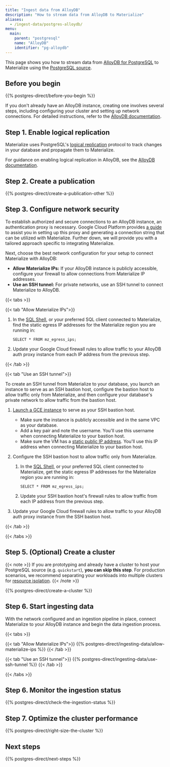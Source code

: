 ```yaml
---
title: "Ingest data from AlloyDB"
description: "How to stream data from AlloyDB to Materialize"
aliases:
  - /ingest-data/postgres-alloydb/
menu:
  main:
    parent: "postgresql"
    name: "AlloyDB"
    identifier: "pg-alloydb"
---
```


This page shows you how to stream data from [AlloyDB for PostgreSQL](https://cloud.google.com/alloydb)
to Materialize using the [PostgreSQL source](/sql/create-source/postgres/).

## Before you begin

{{% postgres-direct/before-you-begin %}}

If you don't already have an AlloyDB instance, creating one involves several
steps, including configuring your cluster and setting up network connections.
For detailed instructions, refer to the [AlloyDB documentation](https://cloud.google.com/alloydb/docs).

## Step 1. Enable logical replication

Materialize uses PostgreSQL's [logical replication](https://www.postgresql.org/docs/current/logical-replication.html)
protocol to track changes in your database and propagate them to Materialize.

For guidance on enabling logical replication in AlloyDB, see the
[AlloyDB documentation](https://cloud.google.com/datastream/docs/configure-your-source-postgresql-database#configure_alloydb_for_replication).

## Step 2. Create a publication

{{% postgres-direct/create-a-publication-other %}}

## Step 3. Configure network security

To establish authorized and secure connections to an AlloyDB instance, an
authentication proxy is necessary. Google Cloud Platform provides [a guide](https://cloud.google.com/alloydb/docs/auth-proxy/connect)
to assist you in setting up this proxy and generating a connection string that
can be utilized with Materialize. Further down, we will provide you with a
tailored approach specific to integrating Materialize.

Next, choose the best network configuration for your setup to connect
Materialize with AlloyDB:

- **Allow Materialize IPs:** If your AlloyDB instance is publicly accessible,
    configure your firewall to allow connections from Materialize IP
    addresses.
- **Use an SSH tunnel:** For private networks, use an SSH tunnel to connect
    Materialize to AlloyDB.

{{< tabs >}}

{{< tab "Allow Materialize IPs">}}

1. In the [SQL Shell](https://console.materialize.com/), or your preferred SQL
   client connected to Materialize, find the static egress IP addresses for the
   Materialize region you are running in:

    ```mzsql
    SELECT * FROM mz_egress_ips;
    ```

1. Update your Google Cloud firewall rules to allow traffic to your AlloyDB auth
   proxy instance from each IP address from the previous step.

{{< /tab >}}

{{< tab "Use an SSH tunnel">}}

To create an SSH tunnel from Materialize to your database, you launch an
instance to serve as an SSH bastion host, configure the bastion host to allow
traffic only from Materialize, and then configure your database's private
network to allow traffic from the bastion host.

1. [Launch a GCE instance](https://cloud.google.com/compute/docs/instances/create-start-instance) to
    serve as your SSH bastion host.

    - Make sure the instance is publicly accessible and in the same VPC as your
      database.
    - Add a key pair and note the username. You'll use this username when
      connecting Materialize to your bastion host.
    - Make sure the VM has a [static public IP address](https://cloud.google.com/compute/docs/ip-addresses/reserve-static-external-ip-address).
      You'll use this IP address when connecting Materialize to your bastion
      host.

1. Configure the SSH bastion host to allow traffic only from Materialize.

    1. In the [SQL Shell](https://console.materialize.com/), or your preferred
       SQL client connected to Materialize, get the static egress IP addresses for
       the Materialize region you are running in:

       ```mzsql
       SELECT * FROM mz_egress_ips;
       ```

    1. Update your SSH bastion host's firewall rules to allow traffic from each
       IP address from the previous step.

1. Update your Google Cloud firewall rules to allow traffic to your AlloyDB auth
   proxy instance from the SSH bastion host.

{{< /tab >}}

{{< /tabs >}}

## Step 5. (Optional) Create a cluster

{{< note >}}
If you are prototyping and already have a cluster to host your PostgreSQL
source (e.g. `quickstart`), **you can skip this step**. For production
scenarios, we recommend separating your workloads into multiple clusters for
[resource isolation](https://materialize.com/docs/sql/create-cluster/#resource-isolation).
{{< /note >}}

{{% postgres-direct/create-a-cluster %}}

## Step 6. Start ingesting data

With the network configured and an ingestion pipeline in place, connect
Materialize to your AlloyDB instance and begin the data ingestion process.

{{< tabs >}}

{{< tab "Allow Materialize IPs">}}
{{% postgres-direct/ingesting-data/allow-materialize-ips %}}
{{< /tab >}}

{{< tab "Use an SSH tunnel">}}
{{% postgres-direct/ingesting-data/use-ssh-tunnel %}}
{{< /tab >}}

{{< /tabs >}}

## Step 6. Monitor the ingestion status

{{% postgres-direct/check-the-ingestion-status %}}

## Step 7. Optimize the cluster performance

{{% postgres-direct/right-size-the-cluster %}}

## Next steps

{{% postgres-direct/next-steps %}}
